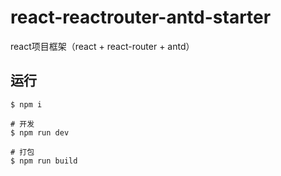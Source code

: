 # react-reactrouter-antd-starter
react项目框架（react + react-router + antd）

## 运行

    $ npm i
    
    # 开发
    $ npm run dev 
    
    # 打包
    $ npm run build
